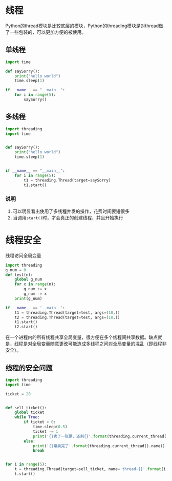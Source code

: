 #  线程

Python的thread模块是比较底层的模块，Python的threading模块是对thread做了一些包装的，可以更加方便的被使用。

## 单线程

```python
import time

def saySorry():
    print("hello world")
    time.sleep(1)

if __name__ == "__main__":
    for i in range(5):
        saySorry()
```

## 多线程

```python
import threading
import time


def saySorry():
    print("hello world")
    time.sleep(1)


if __name__ == "__main__":
    for i in range(5):
        t1 = threading.Thread(target=saySorry)
        t1.start()
```

### 说明

1. 可以明显看出使用了多线程并发的操作，花费时间要短很多
2. 当调用`start()`时，才会真正的创建线程，并且开始执行




# 线程安全



线程访问全局变量

```python
import threading
g_num = 0
def test(n):
    global g_num
    for x in range(n):
        g_num += x
        g_num -= x
    print(g_num)

if __name__ == '__main__':
    t1 = threading.Thread(target=test, args=(10,))
    t2 = threading.Thread(target=test, args=(10,))
    t1.start()
    t2.start()
```

在一个进程内的所有线程共享全局变量，很方便在多个线程间共享数据。缺点就是，线程是对全局变量随意更改可能造成多线程之间对全局变量的混乱（即线程非安全）。



## 线程的安全问题

```python
import threading
import time

ticket = 20


def sell_ticket():
    global ticket
    while True:
        if ticket > 0:
            time.sleep(0.5)
            ticket -= 1
            print('{}卖了一张票，还剩{}'.format(threading.current_thread().name, ticket))
        else:
            print('{}票卖完了'.format(threading.current_thread().name))
            break


for i in range(5):
    t = threading.Thread(target=sell_ticket, name='thread-{}'.format(i + 1))
    t.start()
```



